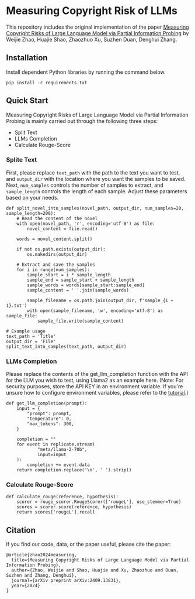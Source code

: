 # Measuring Copyright Risk of LLMs
This repository includes the original implementation of the paper [Measuring Copyright Risks of Large Language Model via Partial Information Probing](https://arxiv.org/abs/2409.13831) by Weijie Zhao, Huajie Shao, Zhaozhuo Xu, Suzhen Duan, Denghui Zhang.

## Installation
Install dependent Python libraries by running the command below.
```
pip install -r requirements.txt
```

## Quick Start
Measuring Copyright Risks of Large Language Model via Partial Information Probing is mainly carried out through the following three steps:
- Split Text
- LLMs Completion
- Calculate Rouge-Score

### Splite Text
First, please replace `text_path` with the path to the text you want to test, and `output_dir` with the location where you want the samples to be saved. Next, `num_samples` controls the number of samples to extract, and `sample_length` controls the length of each sample. Adjust these parameters based on your needs.

```
def split_novel_into_samples(novel_path, output_dir, num_samples=20, sample_length=200):
    # Read the content of the novel
    with open(novel_path, 'r', encoding='utf-8') as file:
        novel_content = file.read()

    words = novel_content.split()

    if not os.path.exists(output_dir):
        os.makedirs(output_dir)

    # Extract and save the samples
    for i in range(num_samples):
        sample_start = i * sample_length
        sample_end = sample_start + sample_length
        sample_words = words[sample_start:sample_end]
        sample_content = ' '.join(sample_words)

        sample_filename = os.path.join(output_dir, f'sample_{i + 1}.txt')
        with open(sample_filename, 'w', encoding='utf-8') as sample_file:
            sample_file.write(sample_content)

# Example usage
text_path = 'Title'
output_dir = 'File'
split_text_into_samples(text_path, output_dir)
```
### LLMs Completion
Please replace the contents of the get_llm_completion function with the API for the LLM you wish to test, using Llama2 as an example here. (Note: For security purposes, store the API KEY in an environment variable. If you're unsure how to configure environment variables, please refer to the [tutorial](https://replicate.com/meta/llama-2-70b/api).)
```
def get_llm_completion(prompt):
    input = {
        "prompt": prompt,
        "temperature": 0,
        "max_tokens": 300,
    }

    completion = ""
    for event in replicate.stream(
            "meta/llama-2-70b",
            input=input
    ):
        completion += event.data
    return completion.replace('\n', ' ').strip()
```

### Calculate Rouge-Score
```
def calculate_rouge(reference, hypothesis):
    scorer = rouge_scorer.RougeScorer(['rougeL'], use_stemmer=True)
    scores = scorer.score(reference, hypothesis)
    return scores['rougeL'].recall
```

## Citation
If you find our code, data, or the paper useful, please cite the paper:
```
@article{zhao2024measuring,
  title={Measuring Copyright Risks of Large Language Model via Partial Information Probing},
  author={Zhao, Weijie and Shao, Huajie and Xu, Zhaozhuo and Duan, Suzhen and Zhang, Denghui},
  journal={arXiv preprint arXiv:2409.13831},
  year={2024}
}
```
